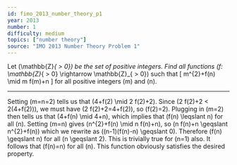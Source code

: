 ```yaml
---
id: fimo_2013_number_theory_p1
year: 2013
number: 1
difficulty: medium
topics: ["number theory"]
source: "IMO 2013 Number Theory Problem 1"
---
```


Let \(\mathbb{Z}_{ > 0}\) be the set of positive integers. Find all functions \(f: \mathbb{Z}_{ > 0} \rightarrow \mathbb{Z}_{ > 0}\) such that
\[
m^{2}+f(n) \mid m f(m)+n
\]
for all positive integers \(m\) and \(n\).


---
Setting \(m=n=2\) tells us that \(4+f(2) \mid 2 f(2)+2\). Since \(2 f(2)+2 < 2(4+f(2))\), we must have \(2 f(2)+2=4+f(2)\), so \(f(2)=2\). Plugging in \(m=2\) then tells us that \(4+f(n) \mid 4+n\), which implies that \(f(n) \leqslant n\) for all \(n\).
Setting \(m=n\) gives \(n^{2}+f(n) \mid n f(n)+n\), so \(n f(n)+n \geqslant n^{2}+f(n)\) which we rewrite as \((n-1)(f(n)-n) \geqslant 0\). Therefore \(f(n) \geqslant n\) for all \(n \geqslant 2\). This is trivially true for \(n=1\) also.
It follows that \(f(n)=n\) for all \(n\). This function obviously satisfies the desired property.
